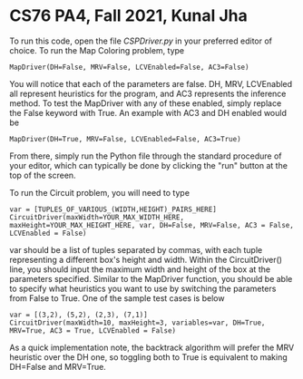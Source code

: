 # CS76 PA4, Fall 2021, Kunal Jha

To run this code, open the file *CSPDriver.py* in your preferred editor of choice. To run the Map Coloring problem, type 
```
MapDriver(DH=False, MRV=False, LCVEnabled=False, AC3=False)
```
You will notice that each of the parameters are false. DH, MRV, LCVEnabled all represent heuristics for the program, and AC3 represents the inference method. To test the MapDriver with any of these enabled, simply replace the False keyword with True. An example with AC3 and DH enabled would be 
```
MapDriver(DH=True, MRV=False, LCVEnabled=False, AC3=True)
```
From there, simply run the Python file through the standard procedure of your editor, which can typically be done by clicking the "run" button at the top of the screen. 

To run the Circuit problem, you will need to type
```
var = [TUPLES_OF_VARIOUS_(WIDTH,HEIGHT)_PAIRS_HERE]
CircuitDriver(maxWidth=YOUR_MAX_WIDTH_HERE, maxHeight=YOUR_MAX_HEIGHT_HERE, var, DH=False, MRV=False, AC3 = False, LCVEnabled = False)
```
var should be a list of tuples separated by commas, with each tuple representing a different box's height and width. Within the CircuitDriver() line, you should input the maximum width and height of the box at the parameters specified. Similar to the MapDriver function, you should be able to specify what heuristics you want to use by switching the parameters from False to True. One of the sample test cases is below
```
var = [(3,2), (5,2), (2,3), (7,1)]
CircuitDriver(maxWidth=10, maxHeight=3, variables=var, DH=True, MRV=True, AC3 = True, LCVEnabled = False)
```

As a quick implementation note, the backtrack algorithm will prefer the MRV heuristic over the DH one, so toggling both to True is equivalent to making DH=False and MRV=True.